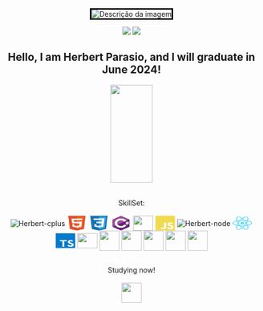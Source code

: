 
<div align="center">

<img src="https://i.postimg.cc/1zDCh0qD/main-Picture.png" alt="Descrição da imagem" style="border: 3px solid black;">

  <a href = "mailto:herbert.parasio@gmail.com"><img src="https://img.shields.io/badge/-Gmail-%23333?style=for-the-badge&logo=gmail&logoColor=white" target="_blank"></a>
  <a href="https://www.linkedin.com/in/herbert-cunha/" target="_blank"><img src="https://img.shields.io/badge/-LinkedIn-%230077B5?style=for-the-badge&logo=linkedin&logoColor=white" target="_blank"></a> 

## Hello, I am Herbert Parasio, and I will graduate in June 2024!

</div>


<div align="center">  
  <img width="41%" height="195px" src="https://github-readme-stats.vercel.app/api/top-langs/?username=Herbertph&layout=compact&hide_border=false&title_color=000&text_color=000&bg_color=888888" />
</div>

##

<div style="display: inline_block" align="center">SkillSet:
<br><br>
  
  <img align="center" alt="Herbert-cplus" height="30" width="40" src="https://cdn.jsdelivr.net/gh/devicons/devicon/icons/cplusplus/cplusplus-original.svg">
  <img align="center" alt=""Herbert-HTML" height="30" width="40" src="https://raw.githubusercontent.com/devicons/devicon/master/icons/html5/html5-original.svg">
  <img align="center" alt=""Herbert-CSS" height="30" width="40" src="https://raw.githubusercontent.com/devicons/devicon/master/icons/css3/css3-original.svg">
  <img align="center" alt=""Herbert-Csharp" height="30" width="40" src="https://raw.githubusercontent.com/devicons/devicon/master/icons/csharp/csharp-original.svg">
  <img align="center" alt=""Herbert-Java" height="30" width="40" src="https://cdn.jsdelivr.net/gh/devicons/devicon/icons/java/java-original.svg">
  <img align="center" alt="Herbert-Js" height="30" width="40" src="https://raw.githubusercontent.com/devicons/devicon/master/icons/javascript/javascript-plain.svg">
  <img align="center" alt="Herbert-node" height="30" width="40" src="https://cdn.jsdelivr.net/gh/devicons/devicon/icons/nodejs/nodejs-original.svg">
  <img align="center" alt=""Herbert-React" height="30" width="40" src="https://raw.githubusercontent.com/devicons/devicon/master/icons/react/react-original.svg">
  <img align="center" alt=""Herbert-Ts" height="30" width="40" src="https://raw.githubusercontent.com/devicons/devicon/master/icons/typescript/typescript-plain.svg">
  <img align="center" alt=""Herbert-Angular" height="30" width="40" src="https://cdn.jsdelivr.net/gh/devicons/devicon/icons/angularjs/angularjs-original.svg">
  <img align="center" alt=""Herbert-.net" height="40" width="40" src="https://cdn.jsdelivr.net/gh/devicons/devicon/icons/dot-net/dot-net-plain-wordmark.svg">
  <img align="center" alt=""Herbert-sql" height="40" width="40" src="https://cdn.jsdelivr.net/gh/devicons/devicon/icons/microsoftsqlserver/microsoftsqlserver-plain-wordmark.svg">
  <img align="center" alt=""Herbert-mongo" height="40" width="40" src="https://cdn.jsdelivr.net/gh/devicons/devicon/icons/mongodb/mongodb-original-wordmark.svg">
  <img align="center" alt=""Herbert-mysql" height="40" width="40" src="https://cdn.jsdelivr.net/gh/devicons/devicon/icons/mysql/mysql-plain-wordmark.svg">
  <img align="center" alt=""Herbert-git" height="40" width="40" src="https://cdn.jsdelivr.net/gh/devicons/devicon/icons/git/git-original.svg">          
 
</div>

  ##

<div style="display: inline_block" align="center">Studying now!
<br><br> 
  <img align="center" alt=""Herbert-git" height="40" width="40" src="https://cdn.jsdelivr.net/gh/devicons/devicon/icons/go/go-original.svg">          

</div>



<!--[![Ashutosh's github activity graph](https://github-readme-activity-graph.vercel.app/graph?username=Herbertph&bg_color=000000&color=15e5a6&line=07e9a5&point=0a855c&area=true&hide_border=true)](https://github.com/ashutosh00710/github-readme-activity-graph)-->




